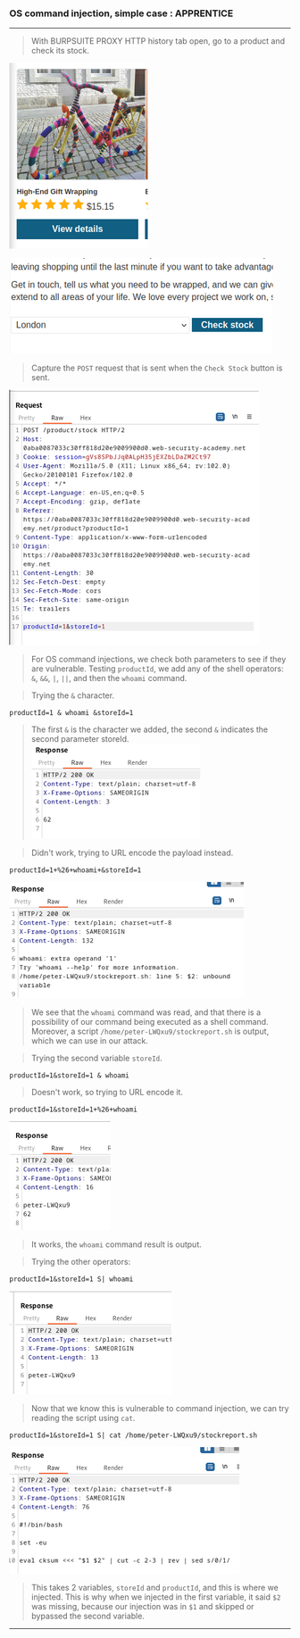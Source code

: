 
### OS command injection, simple case : APPRENTICE

---

> With BURPSUITE PROXY HTTP history tab open, go to a product and check its stock.

![product](./screenshots/product.png)

![stock](./screenshots/stock.png)

> Capture the `POST` request that is sent when the `Check Stock` button is sent.

![get-req](./screenshots/get-req.png)

> For OS command injections, we check both parameters to see if they are vulnerable.
> Testing `productId`, we add any of the shell operators: `&`, `&&`, `|`, `||`, and then the `whoami` command.

> Trying the `&` character.
```
productId=1 & whoami &storeId=1
```
> The first `&` is the character we added, the second `&` indicates the second parameter storeId.
![wrong](./screenshots/wrong.png)

> Didn't work, trying to URL encode the payload instead.
```
productId=1+%26+whoami+&storeId=1
```

![script](./screenshots/script.png)

> We see that the `whoami` command was read, and that there is a possibility of our command being executed as a shell command.
> Moreover, a script `/home/peter-LWQxu9/stockreport.sh` is output, which we can use in our attack.

> Trying the second variable `storeId`.
```
productId=1&storeId=1 & whoami
```
> Doesn't work, so trying to URL encode it.
```
productId=1&storeId=1+%26+whoami
```

![&whoami](./screenshots/whoami&.png)

> It works, the `whoami` command result is output.

> Trying the other operators:
```
productId=1&storeId=1 S| whoami
```

![whoami](./screenshots/whoami.png)

> Now that we know this is vulnerable to command injection, we can try reading the script using `cat`.
```
productId=1&storeId=1 S| cat /home/peter-LWQxu9/stockreport.sh
```

![script-res](./screenshots/script-res.png)

> This takes 2 variables, `storeId` and `productId`, and this is where we injected.
> This is why when we injected in the first variable, it said `$2` was missing, because our injection was in `$1` and skipped or bypassed the second variable.

---
